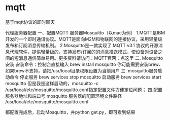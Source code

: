 # mqtt
基于mqtt协议的即时聊天

代理服务器配置
一、配置MQTT 服务器Mosquitto（以mac为例）
    1.MQTT是IBM开发的一个即时通讯协议。MQTT是面向M2M和物联网的连接协议，采用轻量级发布和订阅消息传输机制。
    2.Mosquitto是一款实现了 MQTT v3.1 协议的开源消息代理软件，提供轻量级的，支持发布/订阅的的消息推送模式，使设备对设备之间的短消息通信简单易用。更多资料请访问：MQTT官网：点这里
二. Mosquitto 安装
    安装命令：控制台直接输入 brew install mosquitto
    你可能需要安装brew、如果brew不支持，请把/usr/local目录权限设置为当前用户
三. mosquitto服务启动命令
    停止服务  brew services stop mosquitto
    启动服务  brew services start mosquitto
    但是我是这样启动的，mosquitto -c /usr/local/etc/mosquitto/mosquitto.conf指定配置文件方便定位问题；
四.配置服务器地址和端口号
    mosquitto 服务器的配置环境文件路径 /usr/local/etc/mosquitto/mosquitto.conf
    
都配置完成后，启动Mosquitto，并python get.py，即可看到结果
